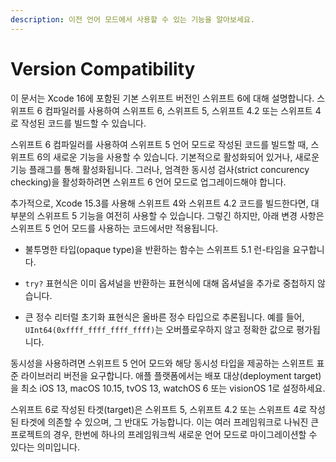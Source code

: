 ```yaml
---
description: 이전 언어 모드에서 사용할 수 있는 기능을 알아보세요.
---
```


# Version Compatibility

이 문서는 Xcode 16에 포함된 기본 스위프트 버전인 스위프트 6에 대해 설명합니다. 스위프트 6 컴파일러를 사용하여 스위프트 6, 스위프트 5, 스위프트 4.2 또는 스위프트 4로 작성된 코드를 빌드할 수 있습니다.

스위프트 6 컴파일러를 사용하여 스위프트 5 언어 모드로 작성된 코드를 빌드할 때, 스위프트 6의 새로운 기능을 사용할 수 있습니다. 기본적으로 활성화되어 있거나, 새로운 기능 플래그를 통해 활성화됩니다. 그러나, 엄격한 동시성 검사(strict concurency checking)을 활성화하려면 스위프트 6 언어 모드로 업그레이드해야 합니다.

추가적으로, Xcode 15.3를 사용해 스위프트 4와 스위프트 4.2 코드를 빌드한다면, 대부분의 스위프트 5 기능을 여전히 사용할 수 있습니다. 그렇긴 하지만, 아래 변경 사항은 스위프트 5 언어 모드를 사용하는 코드에서만 적용됩니다.

* 불투명한 타입(opaque type)을 반환하는 함수는 스위프트 5.1 런-타임을 요구합니다.

* `try?` 표현식은 이미 옵셔널을 반환하는 표현식에 대해 옵셔널을 추가로 중첩하지 않습니다.

* 큰 정수 리터럴 초기화 표현식은 올바른 정수 타입으로 추론됩니다. 예를 들어, `UInt64(0xffff_ffff_ffff_ffff)`는 오버플로우하지 않고 정확한 값으로 평가됩니다.

 동시성을 사용하려면 스위프트 5 언어 모드와 해당 동시성 타입을 제공하는 스위프트 표준 라이브러리 버전을 요구합니다. 애플 플랫폼에서는 배포 대상(deployment target)을 최소 iOS 13, macOS 10.15, tvOS 13, watchOS 6 또는 visionOS 1로 설정하세요.
 
 스위프트 6로 작성된 타겟(target)은 스위프트 5, 스위프트 4.2 또는 스위프트 4로 작성된 타겟에 의존할 수 있으며, 그 반대도 가능합니다. 이는 여러 프레임워크로 나눠진 큰 프로젝트의 경우, 한번에 하나의 프레임워크씩 새로운 언어 모드로 마이그레이션할 수 있다는 의미입니다.
